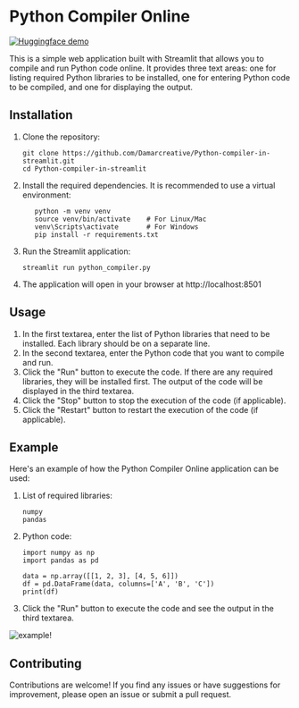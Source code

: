 # Python Compiler Online

[![Huggingface demo]([/assets/images/codey.jpg](https://raw.githubusercontent.com/Damarcreative/Python-compiler-in-streamlit/b97f6920b7948ec27eb1089f617828bdc7d53dc8/assets/huggingface.svg) 'Huggingface Demo')]([https://codecademy.com](https://huggingface.co/spaces/DamarJati/Python-Compiler))

This is a simple web application built with Streamlit that allows you to compile and run Python code online. It provides three text areas: one for listing required Python libraries to be installed, one for entering Python code to be compiled, and one for displaying the output.

## Installation
1. Clone the repository:
   ```shell
   git clone https://github.com/Damarcreative/Python-compiler-in-streamlit.git
   cd Python-compiler-in-streamlit
2. Install the required dependencies. It is recommended to use a virtual environment:
    ```shell
       python -m venv venv
       source venv/bin/activate    # For Linux/Mac
       venv\Scripts\activate       # For Windows
       pip install -r requirements.txt
3. Run the Streamlit application:
    ```shell
    streamlit run python_compiler.py
4. The application will open in your browser at http://localhost:8501

## Usage
1. In the first textarea, enter the list of Python libraries that need to be installed. Each library should be on a separate line.
2. In the second textarea, enter the Python code that you want to compile and run.
3. Click the "Run" button to execute the code. If there are any required libraries, they will be installed first. The output of the code will be displayed in the third textarea.
4. Click the "Stop" button to stop the execution of the code (if applicable).
5. Click the "Restart" button to restart the execution of the code (if applicable).

## Example
Here's an example of how the Python Compiler Online application can be used:
1. List of required libraries:
    ```shell
    numpy
    pandas
2. Python code:
    ```shell
    import numpy as np
    import pandas as pd
    
    data = np.array([[1, 2, 3], [4, 5, 6]])
    df = pd.DataFrame(data, columns=['A', 'B', 'C'])
    print(df)
3. Click the "Run" button to execute the code and see the output in the third textarea.

![example!](https://raw.githubusercontent.com/Damarcreative/Python-compiler-in-streamlit/main/assets/example.png "Streamlit run examle")

## Contributing
Contributions are welcome! If you find any issues or have suggestions for improvement, please open an issue or submit a pull request.

